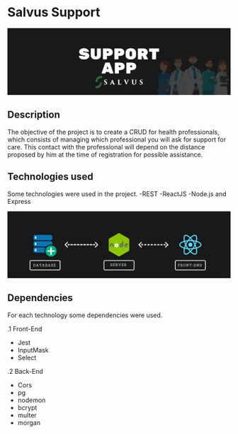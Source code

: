 # Salvus Support
![banner](./Support-App.png)

## Description
The objective of the project is to create a CRUD for health professionals, which consists of managing which professional you will ask for support for care.
This contact with the professional will depend on the distance proposed by him at the time of registration for possible assistance.

## Technologies used
Some technologies were used in the project.
-REST
-ReactJS
-Node.js and Express

![flow](./comunication.png)

## Dependencies
For each technology some dependencies were used.

.1 Front-End
- Jest
- InputMask
- Select

.2 Back-End
- Cors
- pg
- nodemon
- bcrypt
- multer
- morgan

